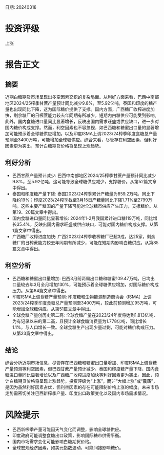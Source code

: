 
日期: 20240318

# 投资评级

上涨

# 报告正文

## 摘要

近期白糖期货市场呈现出多空因素交织的复杂局面。从利好方面来看，巴西中南部地区2024/25榨季甘蔗产量预计同比减少9.8%，至5.92亿吨，泰国和印度的糖产量也出现同比下降，这为国际糖价提供了支撑。国内方面，广西糖厂收榨进度加快，剩余糖厂的日榨蔗能力较去年同期有所减少，短期内白糖供应可能受到影响。此外，国内食糖进口量同比显著增长，反映出国内需求旺盛或供应缺口，进一步对国内糖价构成支撑。然而，利空因素也不容忽视，如巴西糖和糖蜜出口量的显著增加可能预示着全球糖供应增加，以及印度ISMA上调2023/24榨季印度食糖总产量预测至3400万吨，可能增加全球糖供应。综合来看，尽管存在利空因素，但利好因素更为突出，预计白糖期货价格将呈现上涨趋势。

## 利好分析

* 巴西甘蔗产量预计减少: 巴西中南部地区2024/25榨季甘蔗产量预计同比减少9.8%，至5.92亿吨，这可能导致全球糖供应减少，支撑糖价。从第52篇文章中得出。
* 泰国和印度糖产量下降: 泰国2023/24榨季累计产糖量为859.2万吨，同比下降约19%；印度2023/24榨季截至3月15日产糖量同比下降1.71%至2799万吨。这些主要产糖国的产量下降可能对全球糖市供应产生压力，支撑糖价。从第19、20篇文章中得出。
* 国内食糖进口量同比显著增长: 2024年1-2月我国累计进口糖119万吨，同比增长35.4%，反映出国内需求旺盛或供应缺口，可能对国内糖价构成支撑。从第1篇文章中得出。
* 广西糖厂收榨进度加快: 广西2023/24榨季收榨糖厂已超3成，达25家，剩余糖厂的日榨蔗能力较去年同期有所减少，可能在短期内影响白糖供应。从第85篇文章中得出。

## 利空分析

* 巴西糖和糖蜜出口量增加: 巴西3月前两周出口糖和糖蜜109.47万吨，日均出口量较去年3月全月增加130%，可能预示着全球糖供应增加，对国际糖价构成压力。从第84篇文章中得出。
* 印度ISMA上调食糖产量预测: 印度糖和生物能源制造商协会（ISMA）上调2023/24榨季印度食糖总产量预测至3400万吨，较此前预测增加95万吨，可能增加全球糖供应。从第51篇文章中得出。
* 全球食糖产量创历史第二高: 全球食糖产量在2023/24年度将达到1.813亿吨，为有记录以来的第二高，且预计全球食糖消费量为1.778亿吨，同比增长1.1%，与人口增长一致。全球食糖生产出现少量过剩，可能对糖价构成压力。从第23篇文章中得出。

## 结论

综合分析近期市场信息，尽管存在巴西糖和糖蜜出口量增加、印度ISMA上调食糖产量预测等利空因素，但巴西甘蔗产量预计减少、泰国和印度糖产量下降、国内食糖进口量同比显著增长以及广西糖厂收榨进度加快等利好因素更为突出。因此，预计白糖期货价格将呈现上涨趋势。投资评级为“上涨”，而非“大幅上涨”或“震荡”，是因为虽然利好因素占优，但利空因素的存在可能限制价格上涨的幅度。未来市场走势需密切关注巴西新榨季产量、印度出口政策变化以及国内市场需求情况。

# 风险提示

* 巴西新榨季产量可能因天气变化而调整，影响全球糖供应。
* 印度政府可能调整食糖出口政策，影响国际糖市供需平衡。
* 国内市场需求变化可能影响白糖期货价格。
* 全球宏观经济因素，如美元指数波动，可能间接影响糖价。
